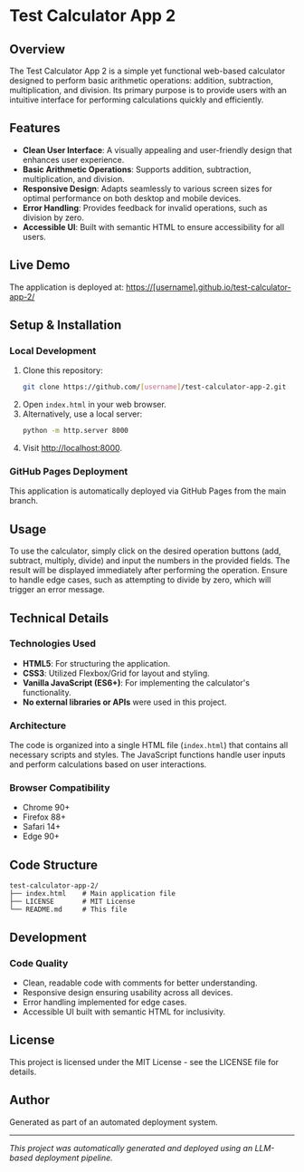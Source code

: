 # Test Calculator App 2

## Overview
The Test Calculator App 2 is a simple yet functional web-based calculator designed to perform basic arithmetic operations: addition, subtraction, multiplication, and division. Its primary purpose is to provide users with an intuitive interface for performing calculations quickly and efficiently.

## Features
- **Clean User Interface**: A visually appealing and user-friendly design that enhances user experience.
- **Basic Arithmetic Operations**: Supports addition, subtraction, multiplication, and division.
- **Responsive Design**: Adapts seamlessly to various screen sizes for optimal performance on both desktop and mobile devices.
- **Error Handling**: Provides feedback for invalid operations, such as division by zero.
- **Accessible UI**: Built with semantic HTML to ensure accessibility for all users.

## Live Demo
The application is deployed at: [https://[username].github.io/test-calculator-app-2/](https://[username].github.io/test-calculator-app-2/)

## Setup & Installation

### Local Development
1. Clone this repository:
   ```bash
   git clone https://github.com/[username]/test-calculator-app-2.git
   ```
2. Open `index.html` in your web browser.
3. Alternatively, use a local server:
   ```bash
   python -m http.server 8000
   ```
4. Visit [http://localhost:8000](http://localhost:8000).

### GitHub Pages Deployment
This application is automatically deployed via GitHub Pages from the main branch.

## Usage
To use the calculator, simply click on the desired operation buttons (add, subtract, multiply, divide) and input the numbers in the provided fields. The result will be displayed immediately after performing the operation. Ensure to handle edge cases, such as attempting to divide by zero, which will trigger an error message.

## Technical Details

### Technologies Used
- **HTML5**: For structuring the application.
- **CSS3**: Utilized Flexbox/Grid for layout and styling.
- **Vanilla JavaScript (ES6+)**: For implementing the calculator's functionality.
- **No external libraries or APIs** were used in this project.

### Architecture
The code is organized into a single HTML file (`index.html`) that contains all necessary scripts and styles. The JavaScript functions handle user inputs and perform calculations based on user interactions.

### Browser Compatibility
- Chrome 90+
- Firefox 88+
- Safari 14+
- Edge 90+

## Code Structure
```
test-calculator-app-2/
├── index.html    # Main application file
├── LICENSE       # MIT License
└── README.md     # This file
```

## Development

### Code Quality
- Clean, readable code with comments for better understanding.
- Responsive design ensuring usability across all devices.
- Error handling implemented for edge cases.
- Accessible UI built with semantic HTML for inclusivity.

## License
This project is licensed under the MIT License - see the LICENSE file for details.

## Author
Generated as part of an automated deployment system.

***
*This project was automatically generated and deployed using an LLM-based deployment pipeline.*
